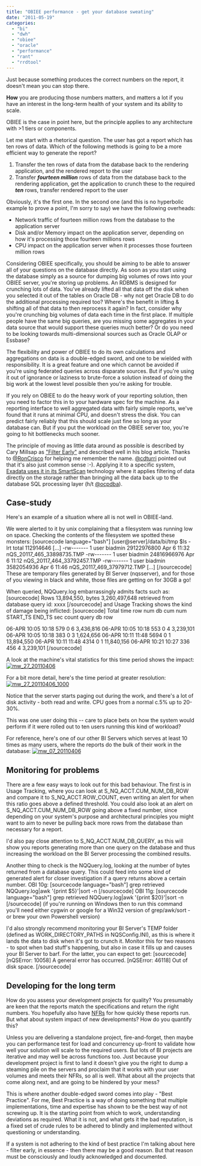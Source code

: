 ```yaml
---
title: "OBIEE performance - get your database sweating"
date: "2011-05-19"
categories: 
  - "bi"
  - "dwh"
  - "obiee"
  - "oracle"
  - "performance"
  - "rant"
  - "rrdtool"
---
```


Just because something produces the correct numbers on the report, it doesn't mean you can stop there.

**How** you are producing those numbers matters, and matters a lot if you have an interest in the long-term health of your system and its ability to scale.

OBIEE is the case in point here, but the principle applies to any architecture with >1 tiers or components.

Let me start with a rhetorical question. The user has got a report which has ten rows of data. Which of the following methods is going to be a more efficient way to generate the report?

1. Transfer the ten rows of data from the database back to the rendering application, and the rendered report to the user
2. Transfer _**fourteen million**_ rows of data from the database back to the rendering application, get the application to crunch these to the required _**ten**_ rows, transfer rendered report to the user

Obviously, it's the first one. In the second one (and this is no hyperbolic example to prove a point, I'm sorry to say) we have the following overheads:

- Network traffic of fourteen million rows from the database to the application server
- Disk and/or Memory impact on the application server, depending on how it's processing those fourteen millions rows
- CPU impact on the application server when it processes those fourteen million rows

Considering OBIEE specifically, you should be aiming to be able to answer all of your questions on the database directly. As soon as you start using the database simply as a source for dumping big volumes of rows into your OBIEE server, you're storing up problems. An RDBMS is designed for crunching lots of data. You've already lifted all that data off the disk when you selected it out of the tables on Oracle DB - why not get Oracle DB to do the additional processing required too? Where's the benefit in lifting & shifting all of that data to then reprocess it again? In fact, consider why you're crunching big volumes of data each time in the first place. If multiple people have the same big queries, are you missing some aggregates in your data source that would support these queries much better? Or do you need to be looking towards multi-dimensional sources such as Oracle OLAP or Essbase?

The flexibility and power of OBIEE to do its own calculations and aggregations on data is a double-edged sword, and one to be wielded with responsibility. It is a great feature and one which cannot be avoided if you're using federated queries across disparate sources. But if you're using it out of ignorance or laziness to brute-force a solution instead of doing the big work at the lowest level possible then you're asking for trouble.

If you rely on OBIEE to do the heavy work of your reporting solution, then you need to factor this in to your hardware spec for the machine. As a reporting interface to well aggregated data with fairly simple reports, we've found that it runs at minimal CPU, and doesn't stress the disk. You can predict fairly reliably that this should scale just fine so long as your database can. But if you put the workload on the OBIEE server too, you're going to hit bottlenecks much sooner.

The principle of moving as little data around as possible is described by Cary Millsap as ["Filter Early"](http://carymillsap.blogspot.com/2010/05/filter-early.html) and described well in his blog article. Thanks to [@RonCrisco](http://twitter.com/#!/RonCrisco/status/69087698840846336) for helping me remember the name. [@cdturri](http://twitter.com/#!/cdturri/status/69098484715896832) pointed out that it's also just common sense :-). Applying it to a specific system, [Exadata uses it in its SmartScan](http://kevinclosson.wordpress.com/2010/09/17/seven-fundamentals-everyone-should-know-about-exadata-before-attending-openworld-2010-sessions/) technology where it applies filtering of data directly on the storage rather than bringing all the data back up to the database SQL processing layer (h/t [@ocpdba](http://twitter.com/#!/ocpdba/status/69337651072864257)).

## Case-study

Here's an example of a situation where all is not well in OBIEE-land.

We were alerted to it by unix complaining that a filesystem was running low on space. Checking the contents of the filesystem we spotted these monsters: \[sourcecode language="bash"\] \[user@server\]/data/bi/tmp $ls -lrt total 112914646 \[...\] -rw------- 1 user biadmin 29122976800 Apr 6 11:32 nQS\_20117\_465\_33898735.TMP -rw------- 1 user biadmin 24816966976 Apr 6 11:12 nQS\_20117\_464\_33792457.TMP -rw------- 1 user biadmin 3582054936 Apr 6 11:46 nQS\_20117\_469\_37979712.TMP \[...\] \[/sourcecode\] These are temporary files generated by BI Server (nqsserver), and for those of you viewing in black and white, those files are getting on for 30GB a go!

When queried, NQQuery.log embarrassingly admits facts such as: \[sourcecode\] Rows 13,894,550, bytes 3,260,497,648 retrieved from database query id: xxxx \[/sourcecode\] and Usage Tracking shows the kind of damage being inflicted: \[sourcecode\] Total time row num db cum num START\_TS END\_TS sec count query db row

06-APR 10:05 10:18 579 0 6 3,436,816 06-APR 10:05 10:18 553 0 4 3,239,101 06-APR 10:05 10:18 383 0 3 1,624,656 06-APR 10:11 11:48 5694 0 1 13,894,550 06-APR 10:11 11:48 4314 0 1 11,840,156 06-APR 10:21 10:27 336 456 4 3,239,101 \[/sourcecode\]

A look at the machine's vital statistics for this time period shows the impact: [![](/images/rnm1978/mw_27_20110406.png "mw_27_20110406")](http://rnm1978.files.wordpress.com/2011/05/mw_27_20110406.png)

For a bit more detail, here's the time period at greater resolution: [![](/images/rnm1978/mw_27_20110406_1000.png "mw_27_20110406_1000")](http://rnm1978.files.wordpress.com/2011/05/mw_27_20110406_1000.png)

Notice that the server starts paging out during the work, and there's a lot of disk activity - both read and write. CPU goes from a normal c.5% up to 20-30%.

This was one user doing this -- care to place bets on how the system would perform if it were rolled out to ten users running this kind of workload?

For reference, here's one of our other BI Servers which serves at least 10 times as many users, where the reports do the bulk of their work in the database: [![](/images/rnm1978/mw_07_20110406.png "mw_07_20110406")](http://rnm1978.files.wordpress.com/2011/05/mw_07_20110406.png)

## Monitoring for problems

There are a few easy ways to look out for this bad behaviour. The first is in Usage Tracking, where you can look at S\_NQ\_ACCT.CUM\_NUM\_DB\_ROW and compare it to S\_NQ\_ACCT.ROW\_COUNT, even writing an alert for when this ratio goes above a defined threshold. You could also look at an alert on S\_NQ\_ACCT.CUM\_NUM\_DB\_ROW going above a fixed number, since depending on your system's purpose and architectural principles you might want to aim to never be pulling back more rows from the database than necessary for a report.

I'd also pay close attention to S\_NQ\_ACCT.NUM\_DB\_QUERY, as this will show you reports generating more than one query on the database and thus increasing the workload on the BI Server processing the combined results.

Another thing to check is the NQQuery.log, looking at the number of bytes returned from a database query. This could feed into some kind of generated alert for closer investigation if a query returns above a certain number. OBI 10g: \[sourcecode language="bash"\] grep retrieved NQQuery.log|awk '{print $5}'|sort -n \[/sourcecode\] OBI 11g: \[sourcecode language="bash"\] grep retrieved NQQuery.log|awk '{print $20}'|sort -n \[/sourcecode\] (if you're running on Windows then to run this command you'll need either cygwin or google for a Win32 version of grep/awk/sort - or brew your own Powershell version)

I'd also strongly recommend monitoring your BI Server's TEMP folder (defined as WORK\_DIRECTORY\_PATHS in NQSConfig.INI), as this is where it lands the data to disk when it's got to crunch it. Monitor this for two reasons - to spot when bad stuff's happening, but also in case it fills up and causes your BI Server to barf. For the latter, you can expect to get: \[sourcecode\] \[nQSError: 10058\] A general error has occurred. \[nQSError: 46118\] Out of disk space. \[/sourcecode\]

## Developing for the long term

How do you assess your development projects for quality? You presumably are keen that the reports match the specifications and return the right numbers. You hopefully also have [NFRs](http://en.wikipedia.org/wiki/Non-functional_requirement) for how quickly these reports run. But what about system impact of new developments? How do you quantify this?

Unless you are delivering a standalone project, fire-and-forget, then maybe you can performance test for load and concurrency up-front to validate how well your solution will scale to the required users. But lots of BI projects are iterative and may well be across functions too. Just because your development project is first to land it doesn't give you the right to dump a steaming pile on the servers and proclaim that it works with your user volumes and meets their NFRs, so all is well. What about all the projects that come along next, and are going to be hindered by your mess?

This is where another double-edged sword comes into play - "Best Practice". For me, Best Practice is a way of doing something that multiple implementations, time and expertise has shown to be the best way of not screwing up. It is the starting point from which to work, understanding deviations as required. What it is not, and what gets it the bad reputation, is a fixed set of crude rules to be adhered to blindly and implemented without questioning or understanding.

If a system is not adhering to the kind of best practice I'm talking about here - filter early, in essence - then there may be a good reason. But that reason must be consciously and loudly acknowledged and documented.
